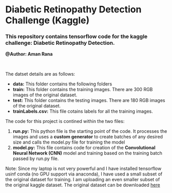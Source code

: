 # Diabetic Retinopathy Detection Challenge (Kaggle)

### This repository contains tensorflow code for the kaggle challenge: Diabetic Retinopathy Detection.

**@Author: Aman Rana**
</br>





</br>

The datset details are as follows:

* **data:** This folder contains the following folders
 * **train:** This folder contains the training images. There are 300 RGB images of the original dataset.
 * **test:** This folder contains the testing images. There are 180 RGB images of the original dataset.
 * **trainLabels.csv:** This file cotains labels for all the training images.

The code for this project is contined within the two files:

1. **run.py:** This python file is the starting point of the code. It processes the images and uses a **custom generator** to create batches of any desired size and calls the model.py file for training the model
2. **model.py:** This file contains code for creation of the **Convolutional Neural Network (CNN)** model and training based on the training batch passed by run.py file.

Note: Since my laptop is not very powerful and I have installed tensorflow usinf conda (no GPU support via anaconda), I have used a small subset of the original dataset for training. I am uploading an even smaller subset of the original kaggle dataset. The original dataset can be downloaded [here](https://www.kaggle.com/c/diabetic-retinopathy-detection)
